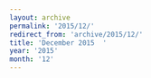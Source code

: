 ```yaml
---
layout: archive
permalink: '2015/12/'
redirect_from: 'archive/2015/12/'
title: 'December 2015  '
year: '2015'
month: '12'
---
```

